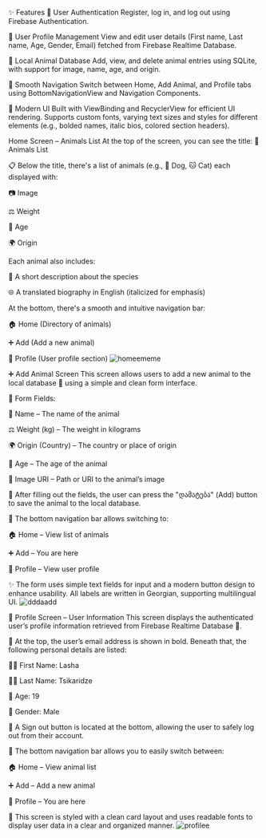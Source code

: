 ✨ Features
🔐 User Authentication
Register, log in, and log out using Firebase Authentication.

👤 User Profile Management
View and edit user details (First name, Last name, Age, Gender, Email) fetched from Firebase Realtime Database.

🐶 Local Animal Database
Add, view, and delete animal entries using SQLite, with support for image, name, age, and origin.

🧭 Smooth Navigation
Switch between Home, Add Animal, and Profile tabs using BottomNavigationView and Navigation Components.

🎨 Modern UI
Built with ViewBinding and RecyclerView for efficient UI rendering. Supports custom fonts, varying text sizes and styles for different elements (e.g., bolded names, italic bios, colored section headers).







 Home Screen – Animals List
At the top of the screen, you can see the title:
📝 Animals List

📋 Below the title, there's a list of animals (e.g., 🐶 Dog, 🐱 Cat) each displayed with:

📷 Image

⚖️ Weight

🎂 Age

🌍 Origin

Each animal also includes:

🧾 A short description about the species

🌐 A translated biography in English (italicized for emphasis)

At the bottom, there's a smooth and intuitive navigation bar:

🏠 Home (Directory of animals)

➕ Add (Add a new animal)

👤 Profile (User profile section)
![homeememe](https://github.com/user-attachments/assets/903ff878-04e9-4606-b1dd-a8dca5a48325)




➕ Add Animal Screen
This screen allows users to add a new animal to the local database 🐾 using a simple and clean form interface.

📝 Form Fields:

🐾 Name – The name of the animal

⚖️ Weight (kg) – The weight in kilograms

🌍 Origin (Country) – The country or place of origin

🐣 Age – The age of the animal

📸 Image URI – Path or URI to the animal’s image

💾 After filling out the fields, the user can press the "დამატება" (Add) button to save the animal to the local database.

🧭 The bottom navigation bar allows switching to:

🏠 Home – View list of animals

➕ Add – You are here

👤 Profile – View user profile

✨ The form uses simple text fields for input and a modern button design to enhance usability. All labels are written in Georgian, supporting multilingual UI.
![dddaadd](https://github.com/user-attachments/assets/36c26d91-cdc3-43f5-bd29-7f353e7264a1)




👤 Profile Screen – User Information
This screen displays the authenticated user’s profile information retrieved from Firebase Realtime Database 🔐.

📧 At the top, the user’s email address is shown in bold.
Beneath that, the following personal details are listed:

🙍‍♂️ First Name: Lasha

🧑‍💼 Last Name: Tsikaridze

🎂 Age: 19

🚻 Gender: Male

🔵 A Sign out button is located at the bottom, allowing the user to safely log out from their account.

🧭 The bottom navigation bar allows you to easily switch between:

🏠 Home – View animal list

➕ Add – Add a new animal

👤 Profile – You are here

🎨 This screen is styled with a clean card layout and uses readable fonts to display user data in a clear and organized manner.
![profilee](https://github.com/user-attachments/assets/892677f6-4588-4076-b3dc-66e33567cce3)
